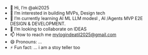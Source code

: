 - 👋 Hi, I’m @aki2025
- 👀 I’m interested in building MVPs, Design tech 
- 🌱 I’m currently learning AI ML LLM modesl , AI /Agents  MVP E2E DESIGN & DEVELOPMENT. 
- 💞️ I’m looking to collaborate on IDEAS 
- 📫 How to reach me mylogindeatil2025@gmail.com
- 😄 Pronouns: ...
- ⚡ Fun fact: ... i am a stoy teller too 

<!---
aki2025/aki2025 is a ✨ special ✨ repository because its `README.md` (this file) appears on your GitHub profile.
You can click the Preview link to take a look at your changes.
--->
